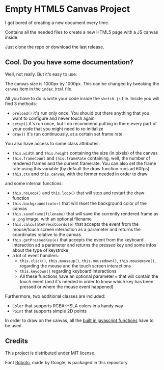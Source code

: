 # Empty HTML5 Canvas Project

I got bored of creating a new document every time.

Contains all the needed files to create a new HTML5 page with a JS canvas inside.

Just clone the repo or download the last release.

## Cool. Do you have some documentation?

Well, not really. But it's easy to use:

The canvas size is 1000px by 1000px.
This can be changed by tweaking the `canvas` item in the `index.html` file.

All you have to do is write your code inside the `sketch.js` file. Inside you will find 3 methods:

- `preload()` it's run only once. You should put there anything that you want to configure and never touch again
- `setup()` it's run once, but I do recommend putting in there every part of your code that you might need to re-initialize
- `draw()` it's run continuously, at a certain set frame rate.

You also have access to some class attributes:

- `this.width` and `this.height` containing the size (in pixels) of the canvas
- `this.frameCount` and `this.frameRate` containing, well, the number of rendered frames and the current framerate. You can also set the frame rate using this variable (by default the draw function runs ad 60fps).
- `this.ctx` and `this.canvas`, with the former needed in order to draw

and some internal functions:

- `this.noLoop()` and `this.loop()` that will stop and restart the draw function
- `this.background(color)` that will reset the background color of the canvas
- `this.saveFrame(filename)` that will save the currently rendered frame as a `.png` image, with an optional filename
- `this.calculatePressCoords(e)` that accepts the event from the mouse/touch screen interaction as a parameter and returns the coordinates relative to the canvas
- `this.getPressedKey(e)` that accepts the event from the keyboard interaction ad a parameter and returns the pressed key and some infos about the type of keystroke
- a lot of event handlers:
  - `this.click()`,  `this.mouseup()`, `this.mousedown()`, `this.mousemove()`, regarding the mouse and the touch screen interactions
  - `this.keydown()` regarding keyboard interactions
  - All these functions have an optional parameter `e` that will contain the touch event (and it's needed in order to know which key has been pressed or where the mouse event happened)

Furthermore, two additional classes are included:

- `Color` that supports RGBA-HSLA colors in a handy way
- `Point` that supports simple 2D points

In order to draw on the canvas, all the [built in javascript functions](https://developer.mozilla.org/en-US/docs/Web/API/Canvas_API) have to be used.

## Credits

This project is distributed under MIT license.

Font [Roboto](https://fonts.google.com/specimen/Roboto), made by Google, is packaged in this repository.

